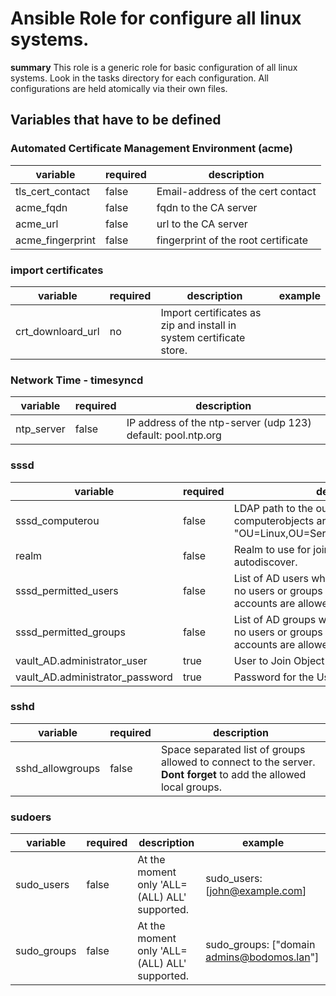 # Ansible Role for configure all linux systems.

**summary**
This role is a generic role for basic configuration of all linux systems.
Look in the tasks directory for each configuration.
All configurations are held atomically via their own files. 

## Variables that have to be defined

### Automated Certificate Management Environment (acme)
| variable | required | description |
| -------- | ---------| ----------- |
| tls_cert_contact | false | Email-address of the cert contact |
| acme_fqdn | false | fqdn to the CA server |
| acme_url | false | url to the CA server |
| acme_fingerprint | false | fingerprint of the root certificate |

### import certificates
| variable | required | description | example |
| -------- | ---------| ----------- | ------- |
| crt_downloard_url | no | Import certificates as zip and install in system certificate store. | |
### Network Time - timesyncd
| variable | required | description |
| -------- | ---------| ----------- |
| ntp_server | false | IP address of the ntp-server (udp 123) default: pool.ntp.org |

### sssd
| variable | required | description | example |
| -------- | ---------| ----------- | ------- |
| sssd_computerou | false | LDAP path to the ou where the computerobjects are stored. E.G:  "OU=Linux,OU=Server,DC=Example,DC=com" | |
| realm | false | Realm to use for join. If none provided, try to autodiscover. | |
| sssd_permitted_users | false | List of AD users who are allowed to log in. If no users or groups are defined, **all** AD accounts are allowed to login. | sssd_permitted_users: [john@example.com] |
| sssd_permitted_groups | false | List of AD groups who are allowed to log in. If no users or groups are defined, **all** AD accounts are allowed to login. | sssd_permitted_groups: [ adm, "domain admins@bodomos.lan"] |
| vault_AD.administrator_user | true | User to Join Object ||
| vault_AD.administrator_password | true | Password for the User ||

### sshd
| variable | required | description |
| -------- | ---------| ----------- |
| sshd_allowgroups | false | Space separated list of groups allowed to connect to the server. **Dont forget** to add the allowed local groups.|

### sudoers
| variable | required | description | example |
| -------- | ---------| ----------- | ------- |
| sudo_users | false | At the moment only 'ALL=(ALL) ALL' supported. | sudo_users: [john@example.com] |
| sudo_groups | false | At the moment only 'ALL=(ALL) ALL' supported. | sudo_groups: ["domain admins@bodomos.lan"] |
